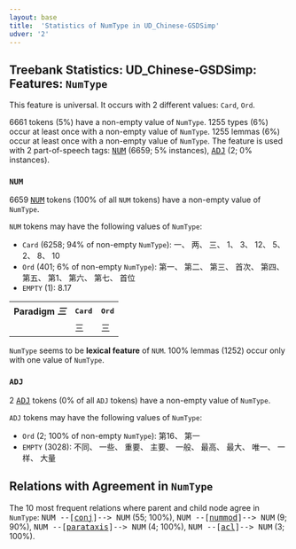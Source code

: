 ```yaml
---
layout: base
title:  'Statistics of NumType in UD_Chinese-GSDSimp'
udver: '2'
---
```


## Treebank Statistics: UD_Chinese-GSDSimp: Features: `NumType`

This feature is universal.
It occurs with 2 different values: `Card`, `Ord`.

6661 tokens (5%) have a non-empty value of `NumType`.
1255 types (6%) occur at least once with a non-empty value of `NumType`.
1255 lemmas (6%) occur at least once with a non-empty value of `NumType`.
The feature is used with 2 part-of-speech tags: <tt><a href="zh_gsdsimp-pos-NUM.html">NUM</a></tt> (6659; 5% instances), <tt><a href="zh_gsdsimp-pos-ADJ.html">ADJ</a></tt> (2; 0% instances).

### `NUM`

6659 <tt><a href="zh_gsdsimp-pos-NUM.html">NUM</a></tt> tokens (100% of all `NUM` tokens) have a non-empty value of `NumType`.

`NUM` tokens may have the following values of `NumType`:

* `Card` (6258; 94% of non-empty `NumType`): 一、 两、 三、 1、 3、 12、 5、 2、 8、 10
* `Ord` (401; 6% of non-empty `NumType`): 第一、 第二、 第三、 首次、 第四、 第五、 第1、 第六、 第七、 首位
* `EMPTY` (1): 8.17

<table>
  <tr><th>Paradigm <i>三</i></th><th><tt>Card</tt></th><th><tt>Ord</tt></th></tr>
  <tr><td><tt></tt></td><td>三</td><td>三</td></tr>
</table>

`NumType` seems to be **lexical feature** of `NUM`. 100% lemmas (1252) occur only with one value of `NumType`.

### `ADJ`

2 <tt><a href="zh_gsdsimp-pos-ADJ.html">ADJ</a></tt> tokens (0% of all `ADJ` tokens) have a non-empty value of `NumType`.

`ADJ` tokens may have the following values of `NumType`:

* `Ord` (2; 100% of non-empty `NumType`): 第16、 第一
* `EMPTY` (3028): 不同、 一些、 重要、 主要、 一般、 最高、 最大、 唯一、 一样、 大量

## Relations with Agreement in `NumType`

The 10 most frequent relations where parent and child node agree in `NumType`:
<tt>NUM --[<tt><a href="zh_gsdsimp-dep-conj.html">conj</a></tt>]--> NUM</tt> (55; 100%),
<tt>NUM --[<tt><a href="zh_gsdsimp-dep-nummod.html">nummod</a></tt>]--> NUM</tt> (9; 90%),
<tt>NUM --[<tt><a href="zh_gsdsimp-dep-parataxis.html">parataxis</a></tt>]--> NUM</tt> (4; 100%),
<tt>NUM --[<tt><a href="zh_gsdsimp-dep-acl.html">acl</a></tt>]--> NUM</tt> (3; 100%).

